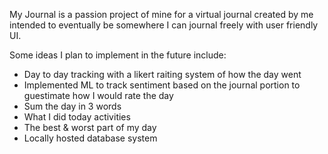 My Journal is a passion project of mine for a virtual journal created by me intended to eventually be somewhere I can journal freely with user friendly UI. 

Some ideas I plan to implement in the future include:
- Day to day tracking with a likert raiting system of how the day went 
- Implemented ML to track sentiment based on the journal portion to guestimate how I would rate the day
- Sum the day in 3 words
- What I did today activities 
- The best & worst part of my day
- Locally hosted database system